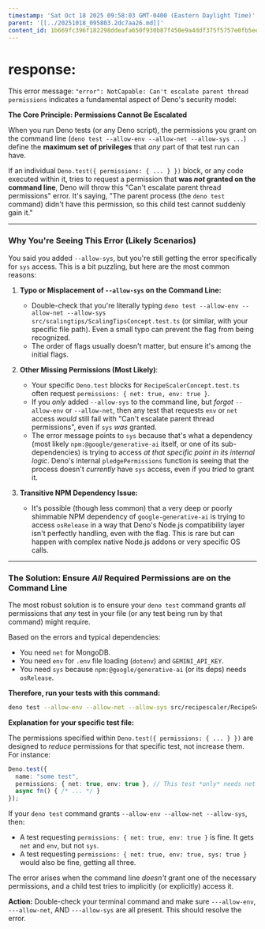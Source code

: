 ```yaml
---
timestamp: 'Sat Oct 18 2025 09:58:03 GMT-0400 (Eastern Daylight Time)'
parent: '[[../20251018_095803.2dc7aa26.md]]'
content_id: 1b669fc396f182298ddeafa650f930b87f450e9a4ddf375f5757e0fb5eec2f90
---
```


# response:

This error message: `"error": NotCapable: Can't escalate parent thread permissions` indicates a fundamental aspect of Deno's security model:

**The Core Principle: Permissions Cannot Be Escalated**

When you run Deno tests (or any Deno script), the permissions you grant on the command line (`deno test --allow-env --allow-net --allow-sys ...`) define the **maximum set of privileges** that *any* part of that test run can have.

If an individual `Deno.test({ permissions: { ... } })` block, or any code executed within it, tries to request a permission that **was *not* granted on the command line**, Deno will throw this "Can't escalate parent thread permissions" error. It's saying, "The parent process (the `deno test` command) didn't have this permission, so this child test cannot suddenly gain it."

***

### Why You're Seeing This Error (Likely Scenarios)

You said you added `--allow-sys`, but you're still getting the error specifically for `sys` access. This is a bit puzzling, but here are the most common reasons:

1. **Typo or Misplacement of `--allow-sys` on the Command Line:**
   * Double-check that you're literally typing `deno test --allow-env --allow-net --allow-sys src/scalingtips/ScalingTipsConcept.test.ts` (or similar, with your specific file path). Even a small typo can prevent the flag from being recognized.
   * The order of flags usually doesn't matter, but ensure it's among the initial flags.

2. **Other Missing Permissions (Most Likely)**:
   * Your specific `Deno.test` blocks for `RecipeScalerConcept.test.ts` often request `permissions: { net: true, env: true }`.
   * If you *only* added `--allow-sys` to the command line, but *forgot* `--allow-env` or `--allow-net`, then any test that requests `env` or `net` access *would* still fail with "Can't escalate parent thread permissions", even if `sys` *was* granted.
   * The error message points to `sys` because that's what a dependency (most likely `npm:@google/generative-ai` itself, or one of its sub-dependencies) is trying to access *at that specific point in its internal logic*. Deno's internal `pledgePermissions` function is seeing that the process doesn't *currently* have `sys` access, even if you *tried* to grant it.

3. **Transitive NPM Dependency Issue:**
   * It's possible (though less common) that a very deep or poorly shimmable NPM dependency of `google-generative-ai` is trying to access `osRelease` in a way that Deno's Node.js compatibility layer isn't perfectly handling, even with the flag. This is rare but can happen with complex native Node.js addons or very specific OS calls.

***

### The Solution: Ensure *All* Required Permissions are on the Command Line

The most robust solution is to ensure your `deno test` command grants *all* permissions that *any* test in your file (or any test being run by that command) might require.

Based on the errors and typical dependencies:

* You need `net` for MongoDB.
* You need `env` for `.env` file loading (`dotenv`) and `GEMINI_API_KEY`.
* You need `sys` because `npm:@google/generative-ai` (or its deps) needs `osRelease`.

**Therefore, run your tests with this command:**

```bash
deno test --allow-env --allow-net --allow-sys src/recipescaler/RecipeScalerConcept.test.ts
```

**Explanation for your specific test file:**

The permissions specified within `Deno.test({ permissions: { ... } })` are designed to *reduce* permissions for that specific test, not increase them. For instance:

```typescript
Deno.test({
  name: "some test",
  permissions: { net: true, env: true }, // This test *only* needs net and env, *from what the parent provided*
  async fn() { /* ... */ }
});
```

If your `deno test` command grants `--allow-env --allow-net --allow-sys`, then:

* A test requesting `permissions: { net: true, env: true }` is fine. It gets `net` and `env`, but not `sys`.
* A test requesting `permissions: { net: true, env: true, sys: true }` would also be fine, getting all three.

The error arises when the command line *doesn't* grant one of the necessary permissions, and a child test tries to implicitly (or explicitly) access it.

**Action:** Double-check your terminal command and make sure `---allow-env`, `---allow-net`, AND `---allow-sys` are all present. This should resolve the error.
